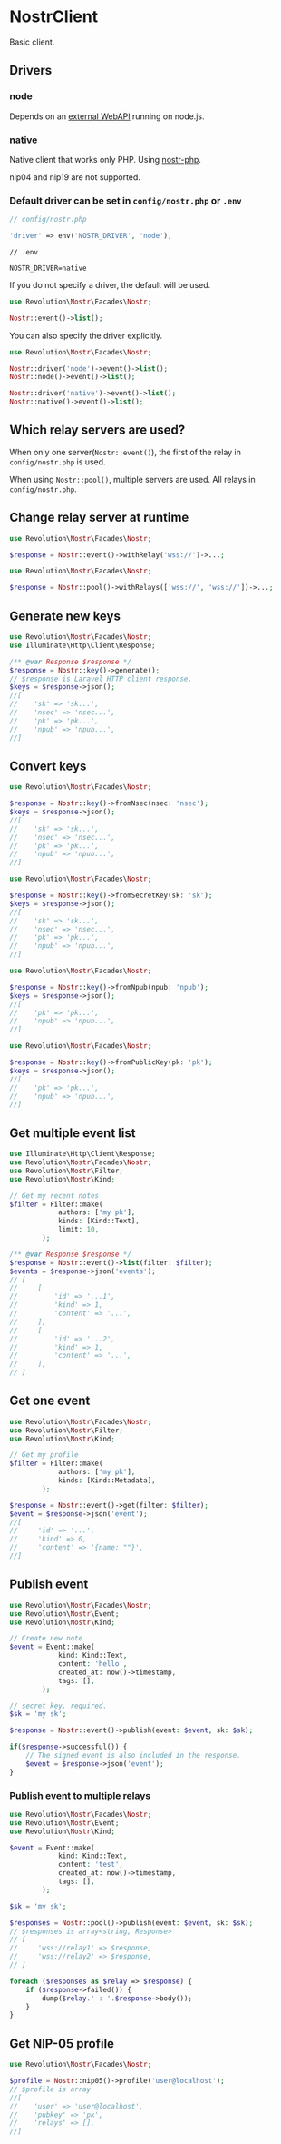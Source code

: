 NostrClient
====

Basic client.

## Drivers

### node
Depends on an [external WebAPI](https://github.com/kawax/nostr-vercel-api) running on node.js.

### native
Native client that works only PHP. Using [nostr-php](https://github.com/nostrver-se/nostr-php).

nip04 and nip19 are not supported.

### Default driver can be set in `config/nostr.php` or `.env`
```php
// config/nostr.php

'driver' => env('NOSTR_DRIVER', 'node'),
```

```
// .env

NOSTR_DRIVER=native
```

If you do not specify a driver, the default will be used.

```php
use Revolution\Nostr\Facades\Nostr;

Nostr::event()->list();
```

You can also specify the driver explicitly.

```php
use Revolution\Nostr\Facades\Nostr;

Nostr::driver('node')->event()->list();
Nostr::node()->event()->list();

Nostr::driver('native')->event()->list();
Nostr::native()->event()->list();
```

## Which relay servers are used?

When only one server(`Nostr::event()`), the first of the relay in `config/nostr.php` is used.

When using `Nostr::pool()`, multiple servers are used. All relays in `config/nostr.php`.

## Change relay server at runtime

```php
use Revolution\Nostr\Facades\Nostr;

$response = Nostr::event()->withRelay('wss://')->...;
```

```php
use Revolution\Nostr\Facades\Nostr;

$response = Nostr::pool()->withRelays(['wss://', 'wss://'])->...;
```

## Generate new keys

```php
use Revolution\Nostr\Facades\Nostr;
use Illuminate\Http\Client\Response;

/** @var Response $response */
$response = Nostr::key()->generate();
// $response is Laravel HTTP client response.
$keys = $response->json();
//[
//    'sk' => 'sk...',
//    'nsec' => 'nsec...',
//    'pk' => 'pk...',
//    'npub' => 'npub...',
//]
```

## Convert keys

```php
use Revolution\Nostr\Facades\Nostr;

$response = Nostr::key()->fromNsec(nsec: 'nsec');
$keys = $response->json();
//[
//    'sk' => 'sk...',
//    'nsec' => 'nsec...',
//    'pk' => 'pk...',
//    'npub' => 'npub...',
//]
```

```php
use Revolution\Nostr\Facades\Nostr;

$response = Nostr::key()->fromSecretKey(sk: 'sk');
$keys = $response->json();
//[
//    'sk' => 'sk...',
//    'nsec' => 'nsec...',
//    'pk' => 'pk...',
//    'npub' => 'npub...',
//]
```

```php
use Revolution\Nostr\Facades\Nostr;

$response = Nostr::key()->fromNpub(npub: 'npub');
$keys = $response->json();
//[
//    'pk' => 'pk...',
//    'npub' => 'npub...',
//]
```

```php
use Revolution\Nostr\Facades\Nostr;

$response = Nostr::key()->fromPublicKey(pk: 'pk');
$keys = $response->json();
//[
//    'pk' => 'pk...',
//    'npub' => 'npub...',
//]
```

## Get multiple event list

```php
use Illuminate\Http\Client\Response;
use Revolution\Nostr\Facades\Nostr;
use Revolution\Nostr\Filter;
use Revolution\Nostr\Kind;

// Get my recent notes
$filter = Filter::make(
            authors: ['my pk'],
            kinds: [Kind::Text],
            limit: 10,
        );

/** @var Response $response */
$response = Nostr::event()->list(filter: $filter);
$events = $response->json('events');
// [
//     [
//         'id' => '...1',
//         'kind' => 1,
//         'content' => '...',
//     ],
//     [
//         'id' => '...2',
//         'kind' => 1,
//         'content' => '...',
//     ],
// ]
```

## Get one event

```php
use Revolution\Nostr\Facades\Nostr;
use Revolution\Nostr\Filter;
use Revolution\Nostr\Kind;

// Get my profile
$filter = Filter::make(
            authors: ['my pk'],
            kinds: [Kind::Metadata],
        );

$response = Nostr::event()->get(filter: $filter);
$event = $response->json('event');
//[
//     'id' => '...',
//     'kind' => 0,
//     'content' => '{name: ""}',
//]
```

## Publish event
```php
use Revolution\Nostr\Facades\Nostr;
use Revolution\Nostr\Event;
use Revolution\Nostr\Kind;

// Create new note
$event = Event::make(
            kind: Kind::Text,
            content: 'hello',
            created_at: now()->timestamp,
            tags: [],
        );

// secret key. required.
$sk = 'my sk';

$response = Nostr::event()->publish(event: $event, sk: $sk);

if($response->successful()) {
    // The signed event is also included in the response.
    $event = $response->json('event');
}
```

### Publish event to multiple relays
```php
use Revolution\Nostr\Facades\Nostr;
use Revolution\Nostr\Event;
use Revolution\Nostr\Kind;

$event = Event::make(
            kind: Kind::Text,
            content: 'test',
            created_at: now()->timestamp,
            tags: [],
        );

$sk = 'my sk';

$responses = Nostr::pool()->publish(event: $event, sk: $sk);
// $responses is array<string, Response>
// [
//     'wss://relay1' => $response,
//     'wss://relay2' => $response,
// ]

foreach ($responses as $relay => $response) {
    if ($response->failed()) {
        dump($relay.' : '.$response->body());
    }
}
```

## Get NIP-05 profile

```php
use Revolution\Nostr\Facades\Nostr;

$profile = Nostr::nip05()->profile('user@localhost');
// $profile is array
//[
//    'user' => 'user@localhost',
//    'pubkey' => 'pk',
//    'relays' => [],
//]
```

